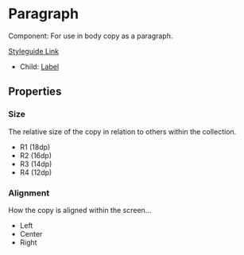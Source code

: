 # Paragraph

Component: For use in body copy as a paragraph.

[Styleguide Link](https://zpl.io/VOy16GQ)

* Child: [Label](../overview/label.md)

## Properties

### Size

The relative size of the copy in relation to others within the collection.

* R1 (18dp)
* R2 (16dp)
* R3 (14dp)
* R4 (12dp)

### Alignment

How the copy is aligned within the screen...

* Left
* Center
* Right
